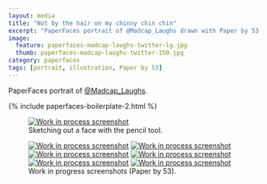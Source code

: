 ```yaml
---
layout: media
title: "Not by the hair on my chinny chin chin"
excerpt: "PaperFaces portrait of @Madcap_Laughs drawn with Paper by 53 on an iPad."
image: 
  feature: paperfaces-madcap-laughs-twitter-lg.jpg
  thumb: paperfaces-madcap-laughs-twitter-150.jpg
category: paperfaces
tags: [portrait, illustration, Paper by 53]
---
```


PaperFaces portrait of [@Madcap_Laughs](http://twitter.com/Madcap_Laughs).

{% include paperfaces-boilerplate-2.html %}

<figure>
	<a href="{{ site.url }}/images/paperfaces-madcap-laughs-process-1-lg.jpg"><img src="{{ site.url }}/images/paperfaces-madcap-laughs-process-1-750.jpg" alt="Work in process screenshot"></a>
	<figcaption>Sketching out a face with the pencil tool.</figcaption>
</figure>

<figure class="half">
	<a href="{{ site.url }}/images/paperfaces-madcap-laughs-process-2-lg.jpg"><img src="{{ site.url }}/images/paperfaces-madcap-laughs-process-2-600.jpg" alt="Work in process screenshot"></a>
	<a href="{{ site.url }}/images/paperfaces-madcap-laughs-process-3-lg.jpg"><img src="{{ site.url }}/images/paperfaces-madcap-laughs-process-3-600.jpg" alt="Work in process screenshot"></a>
	<a href="{{ site.url }}/images/paperfaces-madcap-laughs-process-4-lg.jpg"><img src="{{ site.url }}/images/paperfaces-madcap-laughs-process-4-600.jpg" alt="Work in process screenshot"></a>
	<a href="{{ site.url }}/images/paperfaces-madcap-laughs-process-5-lg.jpg"><img src="{{ site.url }}/images/paperfaces-madcap-laughs-process-5-600.jpg" alt="Work in process screenshot"></a>
	<a href="{{ site.url }}/images/paperfaces-madcap-laughs-process-6-lg.jpg"><img src="{{ site.url }}/images/paperfaces-madcap-laughs-process-6-600.jpg" alt="Work in process screenshot"></a>
	<a href="{{ site.url }}/images/paperfaces-madcap-laughs-process-7-lg.jpg"><img src="{{ site.url }}/images/paperfaces-madcap-laughs-process-7-600.jpg" alt="Work in process screenshot"></a>
	<figcaption>Work in progress screenshots (Paper by 53).</figcaption>
</figure>
